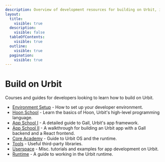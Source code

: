 ```yaml
---
description: Overview of development resources for building on Urbit, including courses for learning Hoon, app development guides, core development, runtime development, and tools for Urbit developers.
layout:
  title:
    visible: true
  description:
    visible: false
  tableOfContents:
    visible: true
  outline:
    visible: true
  pagination:
    visible: true
---
```


# Build on Urbit

Courses and guides for developers looking to learn how to build on Urbit.

- [Environment Setup](./environment.md) - How to set up your developer environment.
- [Hoon School](./hoon-school/README.md) - Learn the basics of Hoon, Urbit's high-level programming language.
- [App School I](./app-school/README.md) - A detailed guide to Gall, Urbit's app framework.
- [App School II](./app-school-full-stack/README.md) - A walkthrough for building an Urbit app with a Gall backend and a React frontend.
- [Core Academy](./core-academy/README.md) - Guide to Urbit OS and the runtime.
- [Tools](./tools/README.md) - Useful third-party libraries.
- [Userspace](./userspace/README.md) - Misc. tutorials and examples for app development on Urbit.
- [Runtime](./runtime/README.md) - A guide to working in the Urbit runtime.
